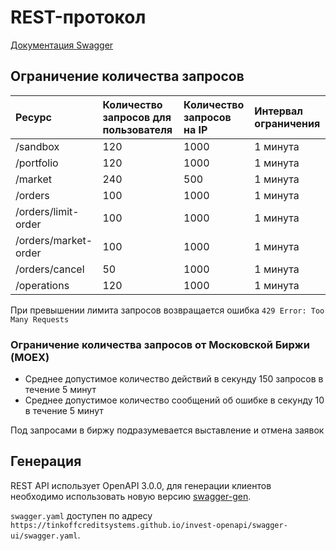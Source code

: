 # REST-протокол

[Документация Swagger](https://tinkoffcreditsystems.github.io/invest-openapi/swagger-ui/)

## Ограничение количества запросов

| Ресурс               | Количество запросов для пользователя | Количество запросов на IP | Интервал ограничения |
| :------------------- | :----------------------------------- | :------------------------ | :------------------- |
| /sandbox             | 120                                  | 1000                      | 1 минута             |
| /portfolio           | 120                                  | 1000                      | 1 минута             |
| /market              | 240                                  | 500                       | 1 минута             |
| /orders              | 100                                  | 1000                      | 1 минута             |
| /orders/limit-order  | 100                                  | 1000                      | 1 минута             |
| /orders/market-order | 100                                  | 1000                      | 1 минута             |
| /orders/cancel       | 50                                   | 1000                      | 1 минута             |
| /operations          | 120                                  | 1000                      | 1 минута             |


При превышении лимита запросов возвращается ошибка `429 Error: Too Many Requests`

### Ограничение количества запросов от Московской Биржи (MOEX)

* Среднее допустимое количество действий в секунду 150 запросов в течение 5 минут
* Среднее допустимое количество сообщений об ошибке в секунду 10 в течение 5 минут

Под запросами в биржу подразумевается выставление и отмена заявок

## Генерация

REST API использует OpenAPI 3.0.0, для генерации клиентов необходимо использовать новую версию [swagger-gen](https://github.com/swagger-api/swagger-codegen/tree/3.0.0).

`swagger.yaml` доступен по адресу `https://tinkoffcreditsystems.github.io/invest-openapi/swagger-ui/swagger.yaml`.

